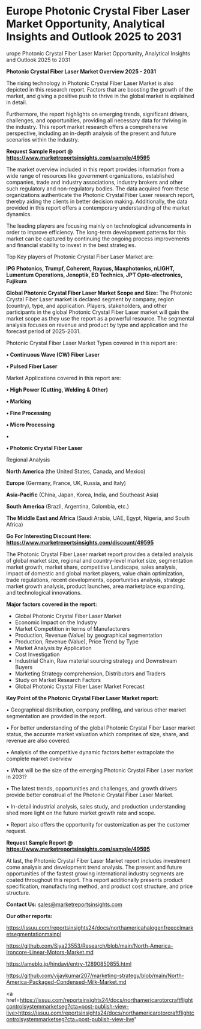 # Europe Photonic Crystal Fiber Laser Market Opportunity, Analytical Insights and Outlook 2025 to 2031
urope Photonic Crystal Fiber Laser Market Opportunity, Analytical Insights and Outlook 2025 to 2031


<Strong> Photonic Crystal Fiber Laser Market Overview 2025 - 2031</strong>

The rising technology in Photonic Crystal Fiber Laser Market is also depicted in this research report. Factors that are boosting the growth of the market, and giving a positive push to thrive in the global market is explained in detail.

Furthermore, the report highlights on emerging trends, significant drivers, challenges, and opportunities, providing all necessary data for thriving in the industry. This report market research offers a comprehensive perspective, including an in-depth analysis of the present and future scenarios within the industry.

<strong>Request Sample Report @ <a href=https://www.marketreportsinsights.com/sample/49595>https://www.marketreportsinsights.com/sample/49595</a></strong>

The market overview included in this report provides information from a wide range of resources like government organizations, established companies, trade and industry associations, industry brokers and other such regulatory and non-regulatory bodies. The data acquired from these organizations authenticate the Photonic Crystal Fiber Laser research report, thereby aiding the clients in better decision making. Additionally, the data provided in this report offers a contemporary understanding of the market dynamics.

The leading players are focusing mainly on technological advancements in order to improve efficiency. The long-term development patterns for this market can be captured by continuing the ongoing process improvements and financial stability to invest in the best strategies.

Top Key players of Photonic Crystal Fiber Laser Market are:

<strong>IPG Photonics, Trumpf, Coherent, Raycus, Maxphotonics, nLIGHT, Lumentum Operations, Jenoptik, EO Technics, JPT Opto-electronics, Fujikura</strong>

<strong><b>Global Photonic Crystal Fiber Laser Market Scope and Size:</b></strong>
The Photonic Crystal Fiber Laser market is declared segment by company, region (country), type, and application. Players, stakeholders, and other participants in the global Photonic Crystal Fiber Laser market will gain the market scope as they use the report as a powerful resource. The segmental analysis focuses on revenue and product by type and application and the forecast period of 2025-2031.

Photonic Crystal Fiber Laser Market Types covered in this report are:

<strong>•  Continuous Wave (CW) Fiber Laser

•  Pulsed Fiber Laser</strong>

Market Applications covered in this report are:

<strong>•  High Power (Cutting, Welding & Other)

•  Marking

•  Fine Processing

•  Micro Processing

•  

•  Photonic Crystal Fiber Laser</strong> 

Regional Analysis

<strong>North America</strong> (the United States, Canada, and Mexico)

<strong>Europe</strong> (Germany, France, UK, Russia, and Italy)

<strong>Asia-Pacific</strong> (China, Japan, Korea, India, and Southeast Asia)

<strong>South America</strong> (Brazil, Argentina, Colombia, etc.)

<strong>The Middle East and Africa</strong> (Saudi Arabia, UAE, Egypt, Nigeria, and South Africa)

<strong>Go For Interesting Discount Here: <a href=https://www.marketreportsinsights.com/discount/49595>https://www.marketreportsinsights.com/discount/49595</a></strong>

The Photonic Crystal Fiber Laser market report provides a detailed analysis of global market size, regional and country-level market size, segmentation market growth, market share, competitive Landscape, sales analysis, impact of domestic and global market players, value chain optimization, trade regulations, recent developments, opportunities analysis, strategic market growth analysis, product launches, area marketplace expanding, and technological innovations.

<strong><b>Major factors covered in the report:</b></strong>
<ul>
  <li>Global Photonic Crystal Fiber Laser Market </li>
  <li>Economic Impact on the Industry</li>
  <li>Market Competition in terms of Manufacturers</li>
  <li>Production, Revenue (Value) by geographical segmentation</li>
  <li>Production, Revenue (Value), Price Trend by Type</li>
  <li>Market Analysis by Application</li>
  <li>Cost Investigation</li>
  <li>Industrial Chain, Raw material sourcing strategy and Downstream Buyers</li>
  <li>Marketing Strategy comprehension, Distributors and Traders</li>
  <li>Study on Market Research Factors</li>
  <li>Global Photonic Crystal Fiber Laser Market Forecast</li>
</ul>

<strong><b>Key Point of the Photonic Crystal Fiber Laser Market report:</b></strong>

• Geographical distribution, company profiling, and various other market segmentation are provided in the report.

• For better understanding of the global Photonic Crystal Fiber Laser market status, the accurate market valuation which comprises of size, share, and revenue are also covered.

• Analysis of the competitive dynamic factors better extrapolate the complete market overview

• What will be the size of the emerging Photonic Crystal Fiber Laser market in 2031?

• The latest trends, opportunities and challenges, and growth drivers provide better construal of the Photonic Crystal Fiber Laser Market.

• In-detail industrial analysis, sales study, and production understanding shed more light on the future market growth rate and scope.

• Report also offers the opportunity for customization as per the customer request.

<strong>Request Sample Report @ <a href=https://www.marketreportsinsights.com/sample/49595>https://www.marketreportsinsights.com/sample/49595</a></strong>

At last, the Photonic Crystal Fiber Laser Market report includes investment come analysis and development trend analysis. The present and future opportunities of the fastest growing international industry segments are coated throughout this report. This report additionally presents product specification, manufacturing method, and product cost structure, and price structure.

<strong>Contact Us:</strong>
sales@marketreportsinsights.com

<strong>Our other reports:</strong>

<a href=https://issuu.com/reportsinsights24/docs/northamericahalogenfreecclmarketsegmentationmainpl>https://issuu.com/reportsinsights24/docs/northamericahalogenfreecclmarketsegmentationmainpl</a>

<a href=https://github.com/Siya23553/Research/blob/main/North-America-Ironcore-Linear-Motors-Market.md>https://github.com/Siya23553/Research/blob/main/North-America-Ironcore-Linear-Motors-Market.md</a>

<a href=https://ameblo.jp/hindavi/entry-12890850855.html>https://ameblo.jp/hindavi/entry-12890850855.html</a>

<a href=https://github.com/vijaykumar207/marketing-strategy/blob/main/North-America-Packaged-Condensed-Milk-Market.md>https://github.com/vijaykumar207/marketing-strategy/blob/main/North-America-Packaged-Condensed-Milk-Market.md</a>

<a href=https://issuu.com/reportsinsights24/docs/northamericarotorcraftflightcontrolsystemmarketseg?cta=post-publish-view-live>https://issuu.com/reportsinsights24/docs/northamericarotorcraftflightcontrolsystemmarketseg?cta=post-publish-view-live</a>"

